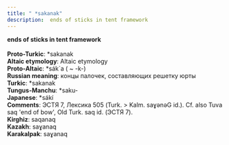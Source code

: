 ```yaml
---
title: " *sakanak"
description:  ends of sticks in tent framework
---
```

<p data-pagefind-weight="0.5">
<strong> ends of sticks in tent framework</strong><br><br>
<strong>Proto-Turkic</strong>:  *sakanak<br>
<strong>Altaic etymology</strong>:  Altaic etymology<br>
<strong> Proto-Altaic</strong>:  *sák`a ( ~ -k-)<br>
<strong>Russian meaning</strong>:  концы палочек, составляющих решетку юрты<br>
<strong>Turkic</strong>:  *sakanak<br>
<strong>Tungus-Manchu</strong>:  *saku-<br>
<strong>Japanese</strong>:  *sákí<br>
<strong>Comments</strong>:  ЭСТЯ 7, Лексика 505 (Turk. > Kalm. saɣǝnǝG id.). Cf. also Tuva saq 'end of bow', Old Turk. saq id. (ЭСТЯ 7).<br>
<strong>Kirghiz</strong>:  saqanaq<br>
<strong>Kazakh</strong>:  saɣanaq<br>
<strong>Karakalpak</strong>:  saɣanaq<br>

</p>
